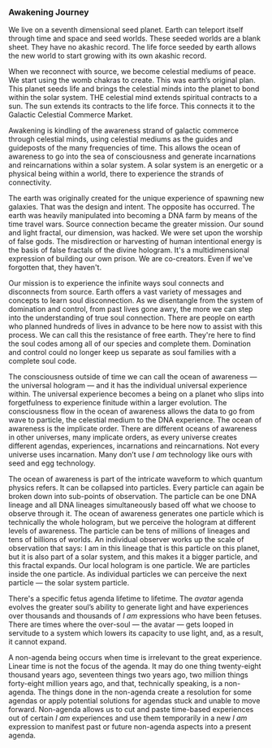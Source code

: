 
### Awakening Journey



We live on a seventh dimensional seed planet.
Earth can teleport itself through time and space and seed worlds.
These seeded worlds are a blank sheet.
They have no akashic record.
The life force seeded by earth allows the new world to start growing with its own akashic record.

When we reconnect with source,
we become celestial mediums of peace.
We start using the womb chakras to create.
This was earth’s original plan.
This planet seeds life and brings the celestial minds into the planet to bond within the solar system.
THE celestial mind extends spiritual contracts to a sun.
The sun extends its contracts to the life force.
This connects it to the Galactic Celestial Commerce Market.

Awakening is kindling of the awareness strand of galactic commerce through celestial minds,
using celestial mediums as the guides and guideposts of the many frequencies of time.
This allows the ocean of awareness to go into the sea of consciousness and generate incarnations and reincarnations within a solar system.
A solar system is an energetic or a physical being within a world,
there to experience the strands of connectivity.

The earth was originally created for the unique experience of spawning new galaxies.
That was the design and intent.
The opposite has occurred.
The earth was heavily manipulated into becoming a DNA farm by means of the time travel wars.
Source connection became the greater mission.
Our sound and light fractal,
our dimension,
was hacked.
We were set upon the worship of false gods.
The misdirection or harvesting of human intentional energy is the basis of false fractals of the divine hologram.
It's a multidimensional expression of building our own prison.
We are co-creators.
Even if we've forgotten that,
they haven't.

Our mission is to experience the infinite ways soul connects and disconnects from source.
Earth offers a vast variety of messages and concepts to learn soul disconnection.
As we disentangle from the system of domination and control,
from past lives gone awry,
the more we can step into the understanding of true soul connection.
There are people on earth who planned hundreds of lives in advance to be here now to assist with this process.
We can call this the resistance of free earth.
They're here to find the soul codes among all of our species and complete them.
Domination and control could no longer keep us separate as soul families with a complete soul code.

The consciousness outside of time we can call the ocean of awareness &mdash;
the universal hologram &mdash; and it has the individual universal experience
within. The universal experience becomes a being on a planet who slips
into forgetfulness to experience finitude within a larger evolution. The
consciousness flow in the ocean of awareness allows the data to go from
wave to particle, the celestial medium to the DNA experience. The ocean
of awareness is the implicate order. There are different oceans of
awareness in other universes, many implicate orders, as every universe
creates different agendas, experiences, incarnations and reincarnations.
Not every universe uses incarnation. Many don’t use *I am* technology
like ours with seed and egg technology.

The ocean of awareness is part of the intricate waveform to which
quantum physics refers. It can be collapsed into particles. Every
particle can again be broken down into sub-points of observation. The
particle can be one DNA lineage and all DNA lineages simultaneously
based off what we choose to observe through it. The ocean of awareness
generates one particle which is technically the whole hologram, but we
perceive the hologram at different levels of awareness. The particle can
be tens of millions of lineages and tens of billions of worlds. An
individual observer works up the scale of observation that says: I am in
this lineage that is this particle on this planet, but it is also part
of a solar system, and this makes it a bigger particle, and this fractal
expands. Our local hologram is one particle. We are particles inside the
one particle. As individual particles we can perceive the next particle
&mdash; the solar system particle.

There's a specific fetus agenda lifetime to lifetime.
The *avatar* agenda evolves the greater soul’s ability to generate light and have experiences over thousands and thousands of *I am* expressions who have been fetuses.
There are times where the over-soul
&mdash;
the avatar
&mdash;
gets looped in servitude to a system which lowers its capacity to use light,
and,
as a result,
it cannot expand.

A non-agenda being occurs when time is irrelevant to the great experience.
Linear time is not the focus of the agenda.
It may do one thing twenty-eight thousand years ago,
seventeen things two years ago,
two million things forty-eight million years ago,
and that,
technically speaking,
is a non-agenda.
The things done in the non-agenda create a resolution for some agendas or apply potential solutions for agendas stuck and unable to move forward.
Non-agenda allows us to cut and paste time-based experiences out of certain *I am* experiences and use them temporarily in a new *I am* expression to manifest past or future non-agenda aspects into a present agenda.
